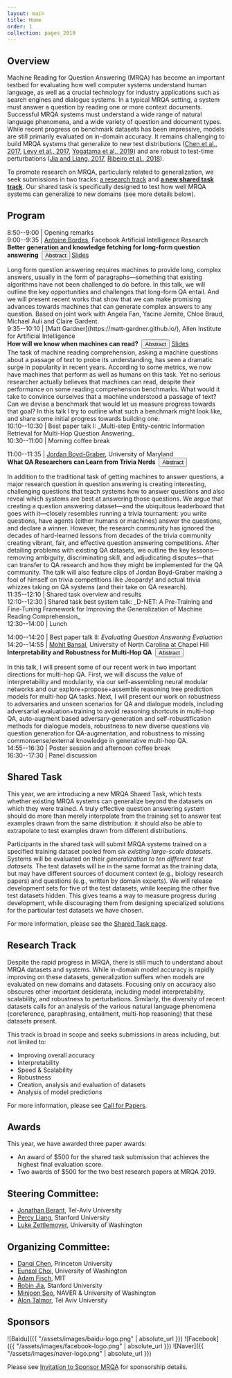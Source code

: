 ```yaml
---
layout: main
title: Home
order: 1
collection: pages_2019
---
```


## Overview

Machine Reading for Question Answering (MRQA) has become an important testbed for evaluating how well computer systems understand human language, as well as a crucial technology for industry applications such as search engines and dialogue systems.
In a typical MRQA setting, a system must answer a question by reading one or more context documents.
Successful MRQA systems must understand a wide range of natural language phenomena, and a wide variety of question and document types.
While recent progress on benchmark datasets has been impressive, models are still primarily evaluated on in-domain accuracy.
It remains challenging to
build MRQA systems that generalize to new test distributions
([Chen et al., 2017](https://arxiv.org/pdf/1704.00051.pdf), [Levy et al., 2017](http://nlp.cs.washington.edu/zeroshot/zeroshot.pdf), [Yogatama et al., 2019](https://arxiv.org/pdf/1901.11373.pdf))
and are robust to test-time perturbations
([Jia and Liang, 2017](https://arxiv.org/pdf/1707.07328.pdf), [Ribeiro et al., 2018](https://homes.cs.washington.edu/~marcotcr/acl18.pdf)).

To promote research on MRQA, particularly related to generalization, we seek submissions in two tracks: [a research track](cfp) and [**a new shared task track**](shared).
Our shared task is specifically designed to test how well MRQA systems can generalize to new domains (see more details below).

## Program
8:50--9:00   | Opening remarks<br> 
9:00--9:35   | [Antoine Bordes](https://research.fb.com/people/bordes-antoine/), Facebook Artificial Intelligence Research<br>
<b>Better generation and knowledge fetching for long-form question answering</b>&nbsp;
<button class="btn btn-outline-info btn-xs" type="button" data-toggle="collapse" data-target="#antoine-card" aria-expanded="false" aria-controls="antoine-card">Abstract</button>
<a href="./assets/slides/antoine_bordes_mrqa2019.pdf" class="btn btn-outline-info btn-xs">Slides</a>
<div class="collapse" id="antoine-card"><div class="card card-body">
Long form question answering requires machines to provide long, complex answers, usually in the form of paragraphs&mdash;something that existing algorithms have not been challenged to do before. In this talk, we will outline the key opportunities and challenges that long-form QA entail. And we will present recent works that show that we can make promising advances towards machines that can generate complex answers to any question. Based on joint work with Angela Fan, Yacine Jernite, Chloe Braud, Michael Auli and Claire Gardent.
</div></div>
9:35--10:10  | [Matt Gardner](https://matt-gardner.github.io/), Allen Institute for Artificial Intelligence<br>
<b>How will we know when machines can read?</b>&nbsp;
<button class="btn btn-outline-info btn-xs" type="button" data-toggle="collapse" data-target="#matt-card" aria-expanded="false" aria-controls="matt-card">Abstract</button>
<a href="./slides/matt_gardner_mrqa2019.pdf" class="btn btn-outline-info btn-xs">Slides</a>
<div class="collapse" id="matt-card"><div class="card card-body">
The task of machine reading comprehension, asking a machine questions about a passage of text to probe its understanding, has seen a dramatic surge in popularity in recent years.  According to some metrics, we now have machines that perform as well as humans on this task.  Yet no serious researcher actually believes that machines can read, despite their performance on some reading comprehension benchmarks.  What would it take to convince ourselves that a machine understood a passage of text?  Can we devise a benchmark that would let us measure progress towards that goal?  In this talk I try to outline what such a benchmark might look like, and share some initial progress towards building one.
</div></div>
10:10--10:30 | Best paper talk I: _Multi-step Entity-centric Information Retrieval for Multi-Hop Question Answering_<br>
10:30--11:00 | Morning coffee break<br>

11:00--11:35  | [Jordan Boyd-Graber](http://users.umiacs.umd.edu/~jbg/), University of Maryland<br>
<b>What QA Researchers can Learn from Trivia Nerds</b>&nbsp;
<button class="btn btn-outline-info btn-xs" type="button" data-toggle="collapse" data-target="#jordan-card" aria-expanded="false" aria-controls="jordan-card">Abstract</button>
<!--<a href="./slides/jordan_boyd_graber_mrqa2019.pdf" class="btn btn-outline-info btn-xs">Slides</a>-->
<div class="collapse" id="jordan-card"><div class="card card-body">
In addition to the traditional task of getting machines to answer
questions, a major research question in question answering is creating
interesting, challenging questions that teach systems
how to answer questions and also reveal which systems are
best at answering those questions.  We argue that creating a
question answering dataset&mdash;and the ubiquitous leaderboard that
goes with it&mdash;closely resembles running a trivia tournament: you
write questions, have agents (either humans or machines) answer
the questions, and declare a winner.  However, the research
community has ignored the decades of hard-learned lessons from
decades of the trivia community creating vibrant, fair, and
effective question answering competitions.  After detailing
problems with existing QA datasets, we outline the key
lessons&mdash;removing ambiguity, discriminating skill, and
adjudicating disputes&mdash;that can transfer to QA research and
how they might be implemented for the QA community.  The talk
will also feature clips of Jordan Boyd-Graber making a fool of
himself on trivia competitions like Jeopardy! and actual trivia
whizzes taking on QA systems (and their take on QA research).
</div></div>
11:35--12:10 | Shared task overview and results<br>
12:10--12:30 | Shared task best system talk: _D-NET: A Pre-Training and Fine-Tuning Framework for Improving the Generalization of Machine Reading Comprehension_<br>
12:30--14:00 | Lunch<br>

14:00--14:20 | Best paper talk II: _Evaluating Question Answering Evaluation_<br>
14:20--14:55  | [Mohit Bansal](http://www.cs.unc.edu/~mbansal/), University of North Carolina at Chapel Hill<br>
<b>Interpretability and Robustness for Multi-Hop QA</b>&nbsp;
<button class="btn btn-outline-info btn-xs" type="button" data-toggle="collapse" data-target="#mohit-card" aria-expanded="false" aria-controls="mohit-card">Abstract</button>
<!--<a href="./slides/mohit_bansal_mrqa2019.pdf" class="btn btn-outline-info btn-xs">Slides</a>-->
<div class="collapse" id="mohit-card"><div class="card card-body">
In this talk, I will present some of our recent work in two important directions for multi-hop QA. First, we will discuss the value of interpretability and modularity, via our self-assembling neural modular networks and our explore+propose+assemble reasoning tree prediction models for multi-hop QA tasks. Next, I will present our work on robustness to adversaries and unseen scenarios for QA and dialogue models, including adversarial evaluation+training to avoid reasoning shortcuts in multi-hop QA, auto-augment based adversary-generation and self-robustification methods for dialogue models, robustness to new diverse questions via question generation for QA-augmentation, and robustness to missing commonsense/external knowledge in generative multi-hop QA.
</div></div>
14:55--16:30 | Poster session and afternoon coffee break<br>
16:30--17:30 | Panel discussion <br>
<!--<b>[Annette Frank](http://www.cl.uni-heidelberg.de/~frank/), Jianfeng Gao, [Chris Manning](https://nlp.stanford.edu/manning/), Sebastian Riedel, Sameer Singh, Richard Socher</b><br>-->

## Shared Task
This year, we are introducing a new MRQA Shared Task, which tests whether existing MRQA systems can generalize beyond the datasets on which they were trained.
A truly effective question answering system should do more than merely interpolate from the training set to answer test examples drawn from the same distribution: it should also be able to extrapolate to test examples drawn from different distributions.

Participants in the shared task will submit MRQA systems trained on a specified training dataset pooled from *six existing large-scale datasets*.
Systems will be evaluated on their *generalization to ten different test datasets.*
The test datasets will be in the same format as the training data, but may have different sources of document context (e.g., biology research papers) and questions (e.g., written by domain experts).
We will release development sets for five of the test datasets, while keeping the other five test datasets hidden.
This gives teams a way to measure progress during development, while discouraging them from designing specialized solutions for the particular test datasets we have chosen.

For more information, please see the [Shared Task page](shared).

## Research Track
Despite the rapid progress in MRQA, there is still much to understand about MRQA datasets and systems.
While in-domain model accuracy is rapidly improving on these datasets, generalization suffers when models are evaluated on new domains and datasets.
Focusing only on accuracy also obscures other important desiderata, including model interpretability, scalability, and robustness to perturbations.
Similarly, the diversity of recent datasets calls for an analysis of the various natural language phenomena (coreference, paraphrasing, entailment, multi-hop reasoning) that these datasets present.

This track is broad in scope and seeks submissions in areas including, but not limited to:
- Improving overall accuracy
- Interpretability
- Speed & Scalability
- Robustness
- Creation, analysis and evaluation of datasets
- Analysis of model predictions

For more information, please see [Call for Papers](cfp).

<!--
## Invited Speakers:
- [Mohit Bansal](http://www.cs.unc.edu/~mbansal/), UNC Chapel Hill
- [Antoine Bordes](https://research.fb.com/people/bordes-antoine/), Facebook AI Research
- [Jordan Boyd-Graber](http://users.umiacs.umd.edu/~jbg/), University of Maryland
- [Matt Gardner](https://matt-gardner.github.io/), Allen Institute for AI
-->

## Awards
This year, we have awarded three paper awards:
- An award of $500 for the shared task submission that achieves the highest final evaluation score.
- Two awards of $500 for the two best research papers at MRQA 2019.

<!--
## Financial Assistance
We can offer partial financial aid to student authors who demonstrate significant financial need.
Instructions on how to apply for financial assistance will be provided after paper acceptance decisions have been finalized.
-->

## Steering Committee:
- [Jonathan Berant](http://www.cs.tau.ac.il/~joberant/), Tel-Aviv University
- [Percy Liang](https://cs.stanford.edu/~pliang/), Stanford University
- [Luke Zettlemoyer](https://www.cs.washington.edu/people/faculty/lsz), University of Washington

## Organizing Committee:
- [Danqi Chen](https://www.cs.princeton.edu/~danqic/), Princeton University
- [Eunsol Choi](https://homes.cs.washington.edu/~eunsol/home.html), University of Washington
- [Adam Fisch](https://people.csail.mit.edu/fisch/), MIT
- [Robin Jia](http://stanford.edu/~robinjia/), Stanford University
- [Minjoon Seo](https://seominjoon.github.io/), NAVER & University of Washington
- [Alon Talmor](https://www.alontalmor.com/), Tel Aviv University

## Sponsors
![Baidu]({{ "/assets/images/baidu-logo.png" | absolute_url }})
![Facebook]({{ "/assets/images/facebook-logo.png" | absolute_url }})
![Naver]({{ "/assets/images/naver-logo.png" | absolute_url }})

Please see [Invitation to Sponsor MRQA](assets/docs/sponsorship.pdf) for sponsorship details.
